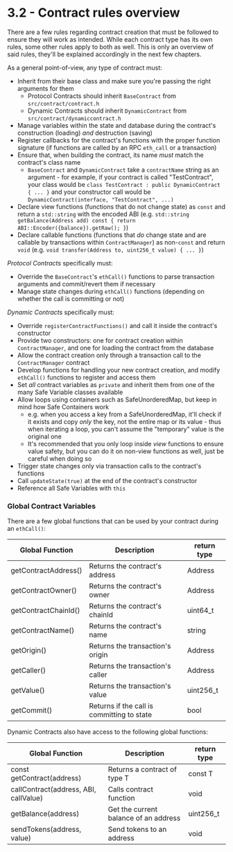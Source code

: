 # 3.2 - Contract rules overview

There are a few rules regarding contract creation that must be followed to ensure they will work as intended. While each contract type has its own rules, some other rules apply to both as well. This is only an overview of said rules, they'll be explained accordingly in the next few chapters.

As a general point-of-view, any type of contract must:

* Inherit from their base class and make sure you're passing the right arguments for them
  * Protocol Contracts should inherit `BaseContract` from `src/contract/contract.h`
  * Dynamic Contracts should inherit `DynamicContract` from `src/contract/dynamiccontract.h`
* Manage variables within the state and database during the contract's construction (loading) *and* destruction (saving)
* Register callbacks for the contract's functions with the proper function signature (if functions are called by an RPC `eth_call` or a transaction)
* Ensure that, when building the contract, its name *must* match the contract's class name
  * `BaseContract` and `DynamicContract` take a `contractName` string as an argument - for example, if your contract is called "TestContract", your class would be `class TestContract : public DynamicContract { ... }` and your constructor call would be `DynamicContract(interface, "TestContract", ...)`
* Declare view functions (functions that do not change state) as `const` and return a `std::string` with the encoded ABI (e.g. `std::string getBalance(Address add) const { return ABI::Encoder({balance}).getRaw(); }`)
* Declare callable functions (functions that *do* change state and are callable by transactions within `ContractManager`) as non-`const` and return `void` (e.g. `void transfer(Address to, uint256_t value) { ... }`)

*Protocol Contracts* specifically must:

* Override the `BaseContract`'s `ethCall()` functions to parse transaction arguments and commit/revert them if necessary
* Manage state changes during `ethCall()` functions (depending on whether the call is committing or not)

*Dynamic Contracts* specifically must:

* Override `registerContractFunctions()` and call it inside the contract's constructor
* Provide two constructors: one for contract creation within `ContractManager`, and one for loading the contract from the database
* Allow the contract creation only through a transaction call to the `ContractManager` contract
* Develop functions for handling your new contract creation, and modify `ethCall()` functions to register and access them
* Set *all* contract variables as `private` and inherit them from one of the many Safe Variable classes available
* Allow loops using containers such as SafeUnorderedMap, but keep in mind how Safe Containers work
  * e.g. when you access a key from a SafeUnorderedMap, it'll check if it exists and copy *only* the key, not the entire map or its value - thus when iterating a loop, you can't assume the "temporary" value is the original one
  * It's recommended that you only loop inside *view* functions to ensure value safety, but you can do it on non-view functions as well, just be careful when doing so
* Trigger state changes only via transaction calls to the contract's functions
* Call `updateState(true)` at the end of the contract's constructor
* Reference all Safe Variables with `this`

### Global Contract Variables

There are a few global functions that can be used by your contract during an `ethCall()`:

| Global Function | Description | return type |
| --------------- | ----------- |-------------|
| getContractAddress() | Returns the contract's address | Address     |
| getContractOwner() | Returns the contract's owner | Address     |
| getContractChainId() | Returns the contract's chainId | uint64_t    |
| getContractName() |  Returns the contract's name | string      |
| getOrigin() | Returns the transaction's origin | Address     |
| getCaller() | Returns the transaction's caller | Address     |
| getValue() | Returns the transaction's value | uint256_t   |
| getCommit() | Returns if the call is committing to state | bool |

Dynamic Contracts also have access to the following global functions:

| Global Function                       | Description                  | return type |
|---------------------------------------|------------------------------|-------------|
| const getContract<T>(address)         | Returns a contract of type T | const T     |
| callContract(address, ABI, callValue) | Calls contract function      | void        |
| getBalance(address)                   | Get the current balance of an address | uint256_t |
| sendTokens(address, value)            | Send tokens to an address    | void        |

